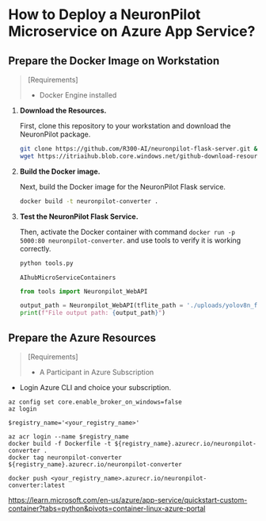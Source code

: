 # How to Deploy a NeuronPilot Microservice on Azure App Service?
## Prepare the Docker Image on Workstation
> [Requirements]
> * Docker Engine installed

1. **Download the Resources.**

    First, clone this repository to your workstation and download the NeuronPilot package.

    ```sh
    git clone https://github.com/R300-AI/neuronpilot-flask-server.git && cd neuronpilot-flask-server
    wget https://itriaihub.blob.core.windows.net/github-download-resources/repository/ITRI-AI-Hub/neuronpilot-6.0.5_x86_64.tar.gz
    ```

2. **Build the Docker image.**

    Next, build the Docker image for the NeuronPilot Flask service.
    ```sh
    docker build -t neuronpilot-converter .
    ```

3. **Test the NeuronPilot Flask Service.**

    Then, activate the Docker container with command `docker run -p 5000:80 neuronpilot-converter`. and use tools to verify it is working correctly.

    ```bash
    python tools.py
    ```
    `AIhubMicroServiceContainers`
    ```python
    from tools import Neuronpilot_WebAPI

    output_path = Neuronpilot_WebAPI(tflite_path = './uploads/yolov8n_float32.tflite', output_folder = './', url = 'http://localhost:5000/')
    print(f"File output path: {output_path}")
    ```
    

## Prepare the Azure Resources
> [Requirements]
> * A Participant in Azure Subscription

* Login Azure CLI and choice your subscription.
```
az config set core.enable_broker_on_windows=false
az login
```
```
$registry_name='<your_registry_name>'

az acr login --name $registry_name
docker build -f Dockerfile -t ${registry_name}.azurecr.io/neuronpilot-converter .
docker tag neuronpilot-converter ${registry_name}.azurecr.io/neuronpilot-converter
```
```
docker push <your_registry_name>.azurecr.io/neuronpilot-converter:latest
```

https://learn.microsoft.com/en-us/azure/app-service/quickstart-custom-container?tabs=python&pivots=container-linux-azure-portal
